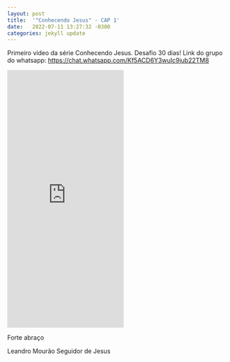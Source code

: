 ```yaml
---
layout: post
title:  '"Conhecendo Jesus" - CAP 1'
date:   2022-07-11 13:27:32 -0300
categories: jekyll update
---
```


Primeiro vídeo da série Conhecendo Jesus.
Desafio 30 dias! Link do grupo do whatsapp: https://chat.whatsapp.com/Kf5ACD6Y3wuIc9jub22TM8

<iframe src="https://www.facebook.com/plugins/video.php?height=476&href=https%3A%2F%2Fwww.facebook.com%2Fleandromouraosj%2Fvideos%2F1117194888866606%2F&show_text=true&width=267&t=0" width="267" height="591" style="border:none;overflow:hidden" scrolling="no" frameborder="0" allowfullscreen="true" allow="autoplay; clipboard-write; encrypted-media; picture-in-picture; web-share" allowFullScreen="true"></iframe>

Forte abraço

Leandro Mourão
Seguidor de Jesus
